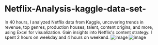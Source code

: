 # Netflix-Analysis-kaggle-data-set-
In 40 hours, I analyzed Netflix data from Kaggle, uncovering trends in revenue, top genres, production houses, talent, content origins, and more, using Excel for visualization. Gain insights into Netflix's content strategy. I spent 2 hours on weekday and 4 hours on weekend.
![image](https://github.com/shwezin-coder/Netflix-Analysis-kaggle-data-set/assets/70483157/ebaae5d6-4e06-4f53-b4d1-85a6dc0c3cf1)
![image](https://github.com/shwezin-coder/Netflix-Analysis-kaggle-data-set/assets/70483157/70498611-f308-4c28-ba10-c7ab57d66d75)


